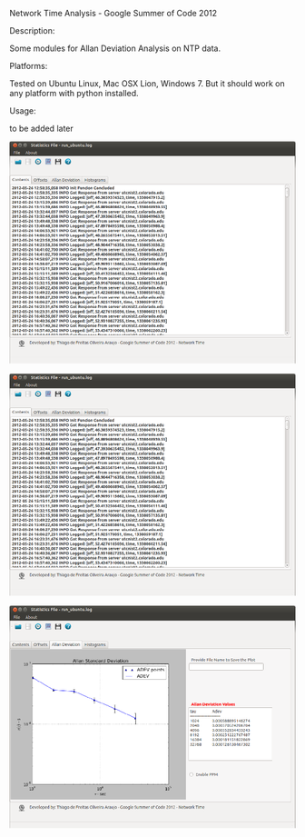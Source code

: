 Network Time Analysis - Google Summer of Code 2012

Description:

Some modules for Allan Deviation Analysis on NTP data.

Platforms:

Tested on Ubuntu Linux, Mac OSX Lion, Windows 7. But it should work on any platform with
python installed. 

Usage:

to be added later

![NTPStats Screenshot 1](https://raw.githubusercontent.com/thiagodefreitas/NetworkTime/master/figures/ntpstats1.png "NTPStats Screenshot 1")

![NTPStats Screenshot 2](https://raw.githubusercontent.com/thiagodefreitas/NetworkTime/master/figures/ntpstats1.png "NTPStats Screenshot 2")

![NTPStats Screenshot 3](https://raw.githubusercontent.com/thiagodefreitas/NetworkTime/master/figures/ntpstats3.png "NTPStats Screenshot 3")
